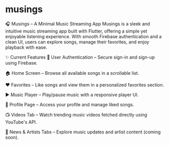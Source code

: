 # musings

🎧 Musings – A Minimal Music Streaming App
Musings is a sleek and intuitive music streaming app built with Flutter, offering a simple yet enjoyable listening experience. With smooth Firebase authentication and a clean UI, users can explore songs, manage their favorites, and enjoy playback with ease.

✨ Current Features
🔐 User Authentication – Secure sign-in and sign-up using Firebase.

🏠 Home Screen – Browse all available songs in a scrollable list.

❤️ Favorites – Like songs and view them in a personalized favorites section.

▶️ Music Player – Play/pause music with a responsive player UI.

👤 Profile Page – Access your profile and manage liked songs.

📺 Videos Tab – Watch trending music videos fetched directly using YouTube's API.

📰 News & Artists Tabs – Explore music updates and artist content (coming soon).


